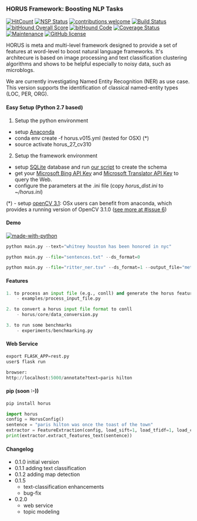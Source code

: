 ### HORUS Framework: Boosting NLP Tasks

[![HitCount](http://hits.dwyl.io/SmartDataAnalytics/horus-ner.svg)](http://hits.dwyl.io/SmartDataAnalytics/horus-ner)
[![NSP Status](https://nodesecurity.io/orgs/sda/projects/4fe69258-6d3c-40d0-9ed6-fc4b3b183466/badge)](https://nodesecurity.io/orgs/sda/projects/4fe69258-6d3c-40d0-9ed6-fc4b3b183466)
[![contributions welcome](https://img.shields.io/badge/contributions-welcome-brightgreen.svg?style=flat)](https://github.com/SmartDataAnalytics/horus-ner/issues)
[![Build Status](https://travis-ci.org/SmartDataAnalytics/horus-ner.svg?branch=master)](https://travis-ci.org/SmartDataAnalytics/horus-ner)
[![bitHound Overall Score](https://www.bithound.io/github/SmartDataAnalytics/horus-ner/badges/score.svg)](https://www.bithound.io/github/SmartDataAnalytics/horus-ner)
[![bitHound Code](https://www.bithound.io/github/SmartDataAnalytics/horus-ner/badges/code.svg)](https://www.bithound.io/github/SmartDataAnalytics/horus-ner)
[![Coverage Status](https://coveralls.io/repos/SmartDataAnalytics/horus-ner/badge.svg?branch=master&service=github)](https://coveralls.io/github/SmartDataAnalytics/horus-ner?branch=master)
[![Maintenance](https://img.shields.io/badge/Maintained%3F-yes-green.svg)](https://GitHub.com/SmartDataAnalytics/horus-ner/graphs/commit-activity)
[![GitHub license](https://img.shields.io/github/license/SmartDataAnalytics/horus-ner.svg)](https://github.com/SmartDataAnalytics/horus-ner/blob/master/LICENSE)

HORUS is meta and multi-level framework designed to provide a set of features at word-level to boost natural language frameworks. It's architecure is based on image processing and text classification clustering algorithms and shows to be helpful especially to noisy data, such as microblogs. 

We are currently investigating Named Entity Recognition (NER) as use case. This version supports the identification of classical named-entity types (LOC, PER, ORG). 

#### Easy Setup (Python 2.7 based)

1. Setup the python environment
- setup [Anaconda](https://anaconda.org/)
- conda env create -f horus.v015.yml (tested for OSX) (*)
- source activate horus_27_cv310

2. Setup the framework environment
- setup [SQLite](https://sqlite.org/) database and run [our script](https://github.com/diegoesteves/horus-ner/blob/master/horus0.1.5.db.sql) to create the schema
- get your [Microsoft Bing API Key](https://azure.microsoft.com/en-us/services/cognitive-services/) and [Microsoft Translator API Key](https://datamarket.azure.com/developer/applications/register) to query the Web.
- configure the parameters at the .ini file (copy _horus_dist.ini_ to _~/horus.ini_)

(*) - setup [openCV 3.1](http://www.pyimagesearch.com/2015/06/22/install-opencv-3-0-and-python-2-7-on-ubuntu/): OSx users can benefit from anaconda, which provides a running version of OpenCV 3.1.0 ([see more at #issue 6](https://github.com/dnes85/horus-models/issues/6))

#### Demo
[![made-with-python](https://img.shields.io/badge/Made%20with-Python-1f425f.svg)](https://www.python.org/)

```python
python main.py --text="whitney houston has been honored in nyc"

python main.py --file="sentences.txt" --ds_format=0

python main.py --file="ritter_ner.tsv" --ds_format=1 --output_file="metadata" --output_format="json"
```

#### Features
```python
1. to process an input file (e.g., conll) and generate the horus feature file format
    - examples/process_input_file.py

2. to convert a horus input file format to conll
    - horus/core/data_conversion.py

3. to run some benchmarks
    - experiments/benchmarking.py
```

#### Web Service
```python
export FLASK_APP=rest.py
user$ flask run

browser:
http://localhost:5000/annotate?text=paris hilton
```

#### pip (soon :-))
```python
pip install horus

import horus
config = HorusConfig()
sentence = "paris hilton was once the toast of the town"
extractor = FeatureExtraction(config, load_sift=1, load_tfidf=1, load_cnn=0, load_topic_modeling=1)
print(extractor.extract_features_text(sentence))
```
#### Changelog
- 0.1.0 initial version
- 0.1.1 adding text classification
- 0.1.2 adding map detection
- 0.1.5
    - text-classification enhancements
    - bug-fix
- 0.2.0
    - web service
    - topic modeling
